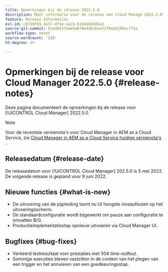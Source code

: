 ```yaml
---
title: Opmerkingen bij de release 2022.5.0
description: Meer informatie over de release van Cloud Manage 2022.5.0.
feature: Release Information
exl-id: c8759f81-4a7c-4f3e-aac6-b1bde8dd46a3
source-git-commit: 5ced643fabe0a670e456cbea72f9da8196ac774a
workflow-type: tm+mt
source-wordcount: '133'
ht-degree: 1%

---
```


# Opmerkingen bij de release voor Cloud Manager 2022.5.0 {#release-notes}

Deze pagina documenteert de opmerkingen bij de release voor [!UICONTROL Cloud Manager] 2022.5.0.

>[!NOTE]
>
>Voor de recentste versienota&#39;s voor Cloud Manager in AEM as a Cloud Service, zie [ Cloud Manager in AEM as a Cloud Service huidige versienota&#39;s ](https://experienceleague.adobe.com/nl/docs/experience-manager-cloud-service/content/release-notes/cloud-manager/current).

## Releasedatum {#release-date}

De releasedatum voor [!UICONTROL Cloud Manager] 202.5.0 is 5 mei 2022. De volgende release is gepland voor 9 juni 2022.

## Nieuwe functies {#what-is-new}

* De uitvoering van de pijpleiding toont nu UI hoogste niveaufouten op het uitvoeringsscherm.
* De standaardconfiguratie wordt bijgewerkt om pauze aan configuratie te omvatten B/G.
* Productieimplementatiestap opnieuw uitvoeren via Cloud Manager UI.

## Bugfixes {#bug-fixes}

* Verkeerd testresultaat voor prestaties met 504 time-outfout.
* Sommige executies bleven vastzitten in de context van het plegen van een trigger en het annuleren van een goedkeuringsstap.
